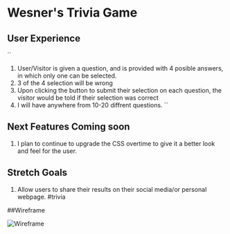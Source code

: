 # Wesner's Trivia Game 

## User Experience
``
1. User/Visitor is given a question, and is provided with 4 posible answers, in which only one can be selected. 
2. 3 of the 4 selection will be  wrong
3. Upon clicking the button to submit their selection on each question, the visitor would be told if their selection was correct
4. I will have anywhere from 10-20 diffrent questions. 
``
## Next Features Coming soon

1. I plan to continue to upgrade the CSS overtime to give it a better look and feel for the user.

## Stretch Goals
1) Allow users to share their results on their social media/or personal webpage. #trivia

##Wireframe

<img src="https://imgur.com/YwHeqoR" alt="Wireframe">
